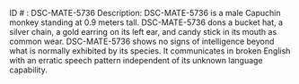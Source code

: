ID # : DSC-MATE-5736
Description: DSC-MATE-5736 is a male Capuchin monkey standing at 0.9 meters tall. DSC-MATE-5736 dons a bucket hat, a silver chain, a gold earring on its left ear, and candy stick in its mouth as common wear. DSC-MATE-5736 shows no signs of intelligence beyond what is normally exhibited by its species. It communicates in broken English with an erratic speech pattern independent of its unknown language capability.